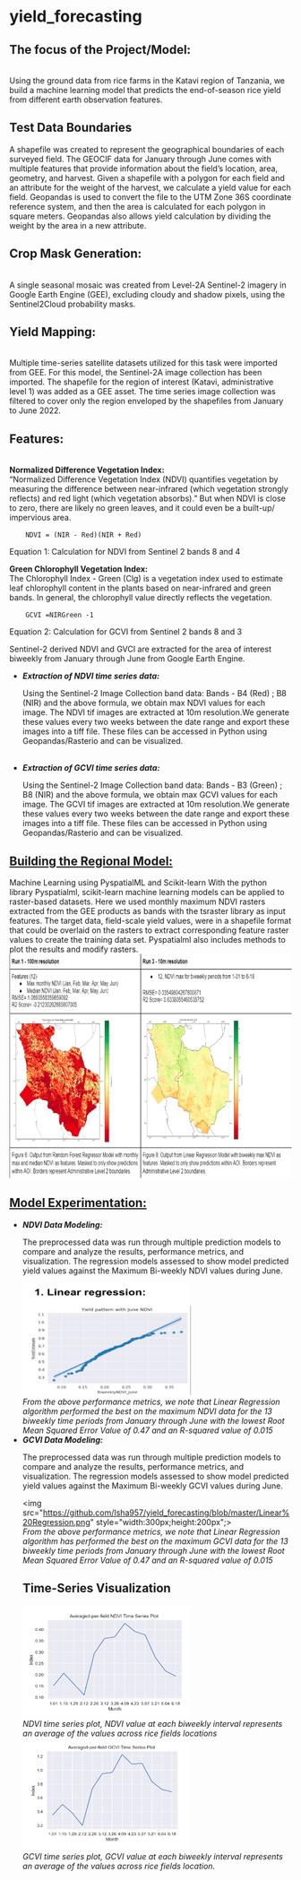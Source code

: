 # yield_forecasting
<html>
<body>
<p style="font-family:times" >
        <h2>The focus of the Project/Model:</h2><br>
Using the ground data from rice farms in the Katavi region of Tanzania, we build a machine learning model that predicts the end-of-season rice yield from different earth observation features.
<p color="009B77"><h2>Test Data Boundaries</h2></p>
A shapefile was created to represent the geographical boundaries of each surveyed field.  The GEOCIF data for January through June comes with multiple features that provide information about the field’s location, area, geometry, and harvest. Given a shapefile with a polygon for each field and an attribute for the weight of the harvest, we calculate a yield value for each field. Geopandas is used to convert the file to the UTM Zone 36S coordinate reference system, and then the area is calculated for each polygon in square meters. Geopandas also allows yield calculation by dividing the weight by the area in a new attribute.


<h2>Crop Mask Generation:</h2><br>
A single seasonal mosaic was created from Level-2A Sentinel-2 imagery in Google Earth Engine (GEE), excluding cloudy and shadow pixels, using the Sentinel2Cloud probability masks.


<h2>Yield Mapping:</h2><br>
Multiple time-series satellite datasets utilized for this task were imported from GEE. For this model, the Sentinel-2A image collection has been imported. The shapefile for the region of interest (Katavi, administrative level 1) was added as a GEE asset. The time series image collection was filtered to cover only the region enveloped by the shapefiles from January to June 2022.

<h2>Features:</h2><br>
<b>Normalized  Difference Vegetation Index:</b><br> 
“Normalized Difference Vegetation Index (NDVI) quantifies vegetation by measuring the difference between near-infrared (which vegetation strongly reflects) and red light (which vegetation absorbs).” But when NDVI is close to zero, there are likely no green leaves, and it could even be a built-up/ impervious area.

        NDVI = (NIR - Red)(NIR + Red)
Equation 1: Calculation for NDVI from Sentinel 2 bands 8 and 4

<b>Green Chlorophyll Vegetation Index:</b><br>
The Chlorophyll Index - Green (Clg) is a vegetation index used to estimate leaf chlorophyll content in the plants based on near-infrared and green bands. In general, the chlorophyll value directly reflects the vegetation.

        GCVI =NIRGreen -1 
Equation 2: Calculation for GCVI from Sentinel 2 bands 8 and 3

Sentinel-2 derived NDVI and GVCI are extracted for the area of interest biweekly from January through June from Google Earth Engine.
<ul>
<li><b><i>Extraction of NDVI time series data:</i></b></li>
<p>Using the Sentinel-2 Image Collection band data: Bands - B4 (Red) ; B8  (NIR) and the above formula, we obtain max NDVI values for each image. The NDVI tif        images are extracted  at 10m resolution.We generate these values every two weeks between the date range and export these images into a tiff file. These files can be accessed in Python using Geopandas/Rasterio and can be visualized.</p><br>

<li><b><i>Extraction of GCVI time series data:</i></b></li>
<p>Using the Sentinel-2 Image Collection band data: Bands - B3 (Green) ; B8  (NIR) and the above formula, we obtain max GCVI values for each image. The GCVI        tif images are extracted  at 10m resolution.We generate these values every two weeks between the date range and export these images into a tiff file. These files can be accessed in Python using Geopandas/Rasterio and can be visualized.
</ul>

<h2><u>Building the Regional Model:</u></h2>
Machine Learning using PyspatialML and Scikit-learn
With the python library Pyspatialml, scikit-learn machine learning models can be applied to raster-based datasets. Here we used monthly maximum NDVI rasters extracted from the GEE products as bands with the tsraster library as input features. The target data, field-scale yield values, were in a shapefile format that could be overlaid on the rasters to extract corresponding feature raster values to create the training data set. Pyspatialml also includes methods to plot the results and modify rasters.
<br>
<img src ="https://github.com/Isha957/yield_forecasting/blob/master/Cropmaskvisualization.png" alt = "Applying Cross Mask" style="width:600px;height:400px";></img>

<h2><u>Model Experimentation:</u></h2>
<ul>
<li><b><i>NDVI Data Modeling:</i></b></li>
<p>The preprocessed data was run through multiple prediction models to compare and analyze the results, performance metrics, and visualization. The regression        models assessed to show model predicted yield values against the Maximum Bi-weekly NDVI values during June.</p>
<img src="https://github.com/Isha957/yield_forecasting/blob/master/Linear%20Regression_NDVI.png" style="width:300px;height:200px";></img><br>
<i>From the above performance metrics, we note that Linear Regression algorithm performed the best on the maximum NDVI data for the 13 biweekly time periods from January through June with the lowest Root Mean Squared Error Value of 0.47 and an R-squared value of 0.015</i>
<br>

<li><b><i>GCVI Data Modeling:</i></b></li>
<p>The preprocessed data was run through multiple prediction models to compare and analyze the results, performance metrics, and visualization. The regression      models assessed to show model predicted yield values against the Maximum Bi-weekly GCVI values during June.</p>

<img src="https://github.com/Isha957/yield_forecasting/blob/master/Linear%20Regression.png" style="width:300px;height:200px";></img><br>
<i>From the above performance metrics, we note that Linear Regression algorithm has performed the best on the maximum GCVI data for the 13 biweekly time periods from January through June with the lowest Root Mean Squared Error Value of 0.47 and an R-squared value of 0.015</i>


<h2>Time-Series Visualization</h2>
<img src ="https://github.com/Isha957/yield_forecasting/blob/master/Time%20series%20-NDVI.png" style="width:300px;height:200px";></img><br>
<i>NDVI time series plot, NDVI value at each biweekly interval represents an average of the values across rice fields locations</i><br>
<img src ="https://github.com/Isha957/yield_forecasting/blob/master/Time%20series%20-GCVI.png" style="width:300px;height:200px";></img><br>
<i>GCVI time series plot, GCVI value at each biweekly interval represents an average of the values across rice fields location.</i>

</p>    
</body>
</html>
